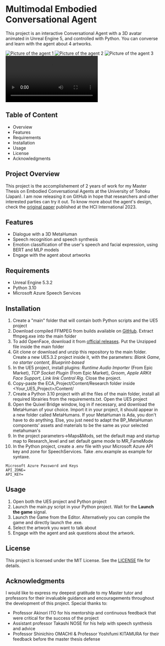 # Multimodal Embodied Conversational Agent
This project is an interactive Conversational Agent with a 3D avatar animated in Unreal Engine 5, and controlled with Python. You can converse and learn with the agent about 4 artworks.

![Picture of the agent 1](Presentation/picture1.png)
![Picture of the agent 2](Presentation/picture2.png)
![Picture of the agent 3](Presentation/picture3.png)
![Video presentation](Presentation/Movie.mov)

## Table of Content
 - Overview
 - Features
 - Requirements
 - Installation
 - Usage
 - License
 - Acknowledgments

## Project Overview
This project is the accomplishement of 2 years of work for my Master Thesis on Embodied Conversational Agents at the University of Tohoku (Japan). I am now releasing it on GitHub in hope that researchers and other interested parties can try it out.
To know more about the agent's design, check the [original paper](https://link.springer.com/chapter/10.1007/978-3-031-35989-7_31) published at the HCI International 2023.

## Features
- Dialogue with a 3D MetaHuman
- Speech recognition and speech synthesis
- Emotion classification of the user's speech and facial expression, using BERT and MLP models
- Engage with the agent about artworks

## Requirements
- Unreal Engine 5.3.2
- Python 3.10
- Microsoft Azure Speech Services

## Installation
1. Create a "main" folder that will contain both Python scripts and the UE5 project
2. Download compiled FFMPEG from builds available on [GitHub](https://github.com/BtbN/FFmpeg-Builds/releases). Extract ffmpeg.exe into the main folder
3. To add OpenFace, download it from [official releases](https://github.com/TadasBaltrusaitis/OpenFace/releases/tag/OpenFace_2.2.0). Put the Unzipped file inside the main folder
4. Git clone or download and unzip this repository to the main folder. Create a new UE5.3.2 project inside it, with the parameters: *Blank Game, no starter content, Blueprint-based*
5. In the UE5 project, install plugins: *Runtime Audio Importer* (From Epic Market), *TCP Socket Plugin* (From Epic Market), *Groom*, *Apple ARKit Face Support*, *Link link Control Rig*. Close the project.
6. Copy-paste the ECA_Project/Content/Research folder inside <Your_UE5_Project>/Content/
7. Create a Python 3.10 project with all the files of the main folder, install all required librairies from the requirements.txt. Open the UE5 project
8. Open the Quixel Bridge window, log in if necessary, and download the MetaHuman of your choice. Import it in your project, it should appear in a new folder called MetaHumans. If your MetaHuman is Ada, you don't have to do anything. Else, you just need to adapt the BP_MetaHuman components' assets and materials to be the same as your selected metahuman's
9. In the project parameters->Maps&Mods, set the default map and startup map to Research_level and set default game mode to MR_FameMode
10. In the Python project, create a .env file with your Microsoft Azure API key and zone for SpeechServices. Take .env.example as example for syntaxe.
  ```
  Microsoft Azure Password and Keys
  API_ZONE=
  API_KEY=
  ```

## Usage
1. Open both the UE5 project and Python project
2. Launch the main.py script in your Python project. Wait for the **Launch the game** signal.
3. Launch the Game from the Editor. Alternatively you can compile the game and directly launch the .exe.
4. Select the artwork you want to talk about
5. Engage with the agent and ask questions about the artwork.

## License
This project is licensed under the MIT License. See the [LICENSE](LICENSE.md) file for details.

## Acknowledgments
I would like to express my deepest gratitude to my Master tutor and professors for their invaluable guidance and encouragements throughout the development of this project.
Special thanks to:
- Professor Akinori ITO for his mentorship and continuous feedback that were critical for the success of the project
- Assistant professor Takashi NOSE for his help with speech synthesis and advice
- Professor Shinichiro OMACHI & Professor Yoshifumi KITAMURA for their feedback before the master thesis defense
